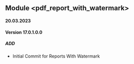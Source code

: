 ## Module <pdf_report_with_watermark>
#### 20.03.2023
#### Version 17.0.1.0.0
##### ADD
- Initial Commit for Reports With Watermark
